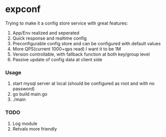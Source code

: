 # expconf

Trying to make it a config store service with great features:
1. App/Env realized and seperated
2. Quick response and realtime config
3. Preconfigurable config store and can be configured with default values
4. More QPS(current 1000+qps read) I want it to be 1M
5. Version controllable, with fallback function at both key/group level
6. Passive update of config data at client side

### Usage
1. start mysql server at local (should be configured as root and with no password)
2. go build main.go
3. ./main

### TODO
1. Log module
2. Retvals more friendly
